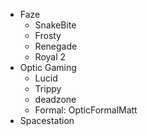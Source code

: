   * Faze
    * SnakeBite
    * Frosty
    * Renegade
    * Royal 2
  * Optic Gaming
    * Lucid
    * Trippy
    * deadzone
    * Formal: OpticFormalMatt
  * Spacestation
